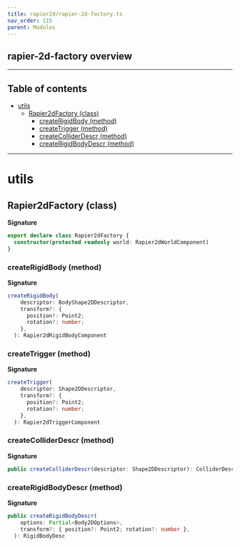 ```yaml
---
title: rapier2d/rapier-2d-factory.ts
nav_order: 115
parent: Modules
---
```


## rapier-2d-factory overview

---

<h2 class="text-delta">Table of contents</h2>

- [utils](#utils)
  - [Rapier2dFactory (class)](#rapier2dfactory-class)
    - [createRigidBody (method)](#createrigidbody-method)
    - [createTrigger (method)](#createtrigger-method)
    - [createColliderDescr (method)](#createcolliderdescr-method)
    - [createRigidBodyDescr (method)](#createrigidbodydescr-method)

---

# utils

## Rapier2dFactory (class)

**Signature**

```ts
export declare class Rapier2dFactory {
  constructor(protected readonly world: Rapier2dWorldComponent)
}
```

### createRigidBody (method)

**Signature**

```ts
createRigidBody(
    descriptor: BodyShape2DDescriptor,
    transform?: {
      position?: Point2;
      rotation?: number;
    },
  ): Rapier2dRigidBodyComponent
```

### createTrigger (method)

**Signature**

```ts
createTrigger(
    descriptor: Shape2DDescriptor,
    transform?: {
      position?: Point2;
      rotation?: number;
    },
  ): Rapier2dTriggerComponent
```

### createColliderDescr (method)

**Signature**

```ts
public createColliderDescr(descriptor: Shape2DDescriptor): ColliderDesc[]
```

### createRigidBodyDescr (method)

**Signature**

```ts
public createRigidBodyDescr(
    options: Partial<Body2DOptions>,
    transform?: { position?: Point2; rotation?: number },
  ): RigidBodyDesc
```
